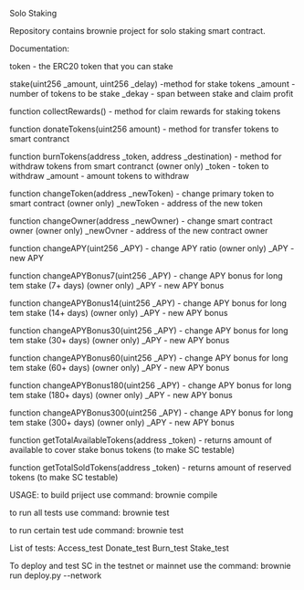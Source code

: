 Solo Staking

Repository contains brownie project for solo staking smart contract.

Documentation:

token - the ERC20 token that you can stake

stake(uint256 _amount, uint256 _delay) -method for stake tokens
  _amount - number of tokens to be stake
  _dekay - span between stake and claim profit
  
function collectRewards() - method for claim rewards for staking tokens
 
function donateTokens(uint256 amount) - method for transfer tokens to smart contranct

function burnTokens(address _token, address _destination) - method for withdraw tokens from smart contranct (owner only)
  _token - token to withdraw
  _amount - amount tokens to withdraw
  
function changeToken(address _newToken) - change primary token to smart contract (owner only)
    _newToken - address of the new token
    
function changeOwner(address _newOwner) - change smart contract owner (owner only)
    _newOvner - address of the new contract owner

function changeAPY(uint256 _APY) - change APY ratio (owner only)
    _APY - new APY
    
function changeAPYBonus7(uint256 _APY) - change APY bonus for long tem stake (7+ days) (owner only)
    _APY - new APY bonus
    
function changeAPYBonus14(uint256 _APY) - change APY bonus for long tem stake (14+ days) (owner only)
    _APY - new APY bonus
    
function changeAPYBonus30(uint256 _APY) - change APY bonus for long tem stake (30+ days) (owner only)
    _APY - new APY bonus
    
function changeAPYBonus60(uint256 _APY) - change APY bonus for long tem stake (60+ days) (owner only)
    _APY - new APY bonus
    
function changeAPYBonus180(uint256 _APY) - change APY bonus for long tem stake (180+ days) (owner only)
    _APY - new APY bonus
    
function changeAPYBonus300(uint256 _APY) - change APY bonus for long tem stake (300+ days) (owner only)
    _APY - new APY bonus
    
function getTotalAvailableTokens(address _token) - returns amount of available to cover stake bonus tokens (to make SC testable)

function getTotalSoldTokens(address _token) - returns amount of reserved tokens (to make SC testable)

USAGE:
to build priject use command: brownie compile

to run all tests use command: brownie test

to run certain test ude command: brownie test <test name>

List of tests:
   Access_test
   Donate_test
   Burn_test
   Stake_test
  
 To deploy and test SC in the testnet or mainnet use the command: brownie run deploy.py --network <name of network>
